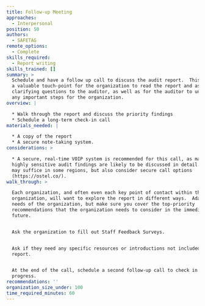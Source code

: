 ```yaml
---
title: Follow-up Meeting
approaches:
  - Interpersonal
position: 50
authors:
  - SAFETAG
remote_options:
  - Complete
skills_required:
  - Report writing
skills_trained: []
summary: >
  Schedule and have a follow up call to discuss the audit report.  This provides
  a valuable touch-point for the organization to read the report and ask any
  clarifying questions to the auditor, as well as for the auditor to underscore
  any important steps for the organization.  
overview: |

  * Walk through the report and discuss the priority findings
  * Schedule a long-term check-in call
materials_needed: |

  * A copy of the report
  * A secure note-taking system.
considerations: >

  * A secure, real-time VOIP system is recommended for this call, as many of the
  highly sensitive audit findings are likely to be discussed in detail.  Skype
  may suffice in some regions, but also consider secure call options
  (https://ostel.co/).
walk_through: >

  Each organization, and often even each key point of contact within the
  organization, will want to explore the report in different ways.  Adapt to the
  needs of the organization, but make sure you cover the top-priority
  recommendations that the organization needs to consider in the immediate
  future.


  Ask the organization to fill out Staff Feedback Surveys.


  Ask if they need any specific resources or introductions not included in the
  report.


  At the end of the call, schedule a second follow-up call to check in on their
  progress.
recommendations: ''
organization_size_under: 100
time_required_minutes: 60
---
```


